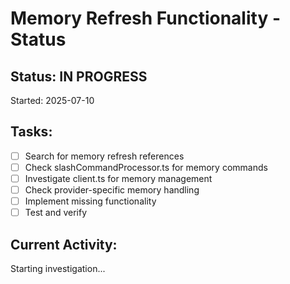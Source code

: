 # Memory Refresh Functionality - Status

## Status: IN PROGRESS
Started: 2025-07-10

## Tasks:
- [ ] Search for memory refresh references
- [ ] Check slashCommandProcessor.ts for memory commands
- [ ] Investigate client.ts for memory management
- [ ] Check provider-specific memory handling
- [ ] Implement missing functionality
- [ ] Test and verify

## Current Activity:
Starting investigation...